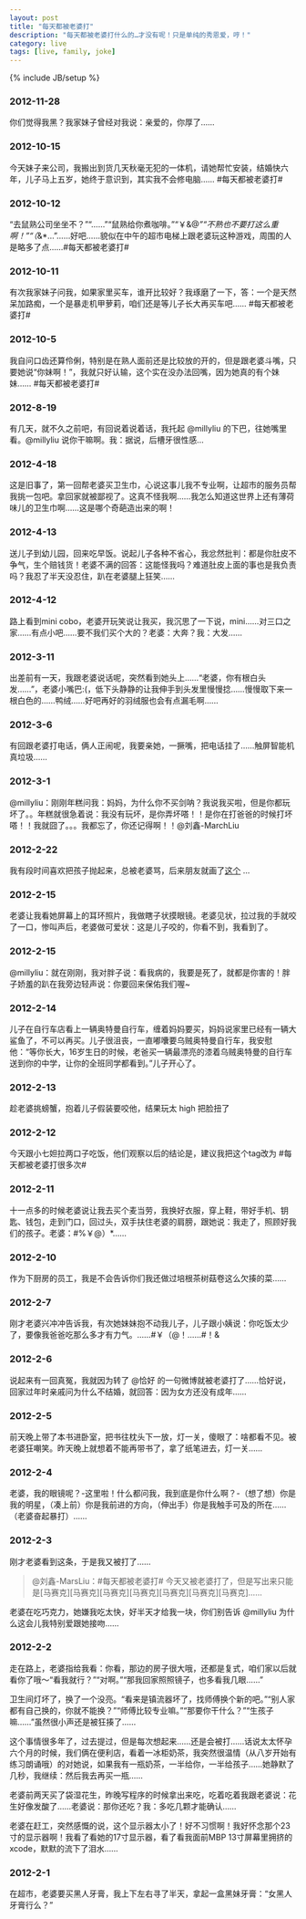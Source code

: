 ```yaml
---
layout: post
title: "每天都被老婆打"
description: "每天都被老婆打什么的…才没有呢！只是单纯的秀恩爱，哼！"
category: live
tags: [live, family, joke]
---
```

{% include JB/setup %}

### 2012-11-28

你们觉得我黑？我家妹子曾经对我说：亲爱的，你厚了…… 

### 2012-10-15

今天妹子来公司，我搬出到货几天秋毫无犯的一体机，请她帮忙安装，结婚快六年，儿子马上五岁，她终于意识到，其实我不会修电脑…… #每天都被老婆打#

### 2012-10-12 

“去鼠熟公司坐坐不？”“……”“鼠熟给你煮咖啡。”“￥&@*”“不熟也不要打这么重啊！”“（*&*…”……好吧……貌似在中午的超市电梯上跟老婆玩这种游戏，周围的人是略多了点……#每天都被老婆打#

### 2012-10-11

有次我家妹子问我，如果家里买车，谁开比较好？我琢磨了一下，答：一个是天然呆加路痴，一个是暴走机甲萝莉，咱们还是等儿子长大再买车吧…… #每天都被老婆打#

### 2012-10-5

我自问口齿还算伶俐，特别是在熟人面前还是比较放的开的，但是跟老婆斗嘴，只要她说“你妹啊！”，我就只好认输，这个实在没办法回嘴，因为她真的有个妹妹…… #每天都被老婆打#

### 2012-8-19

有几天，就不久之前吧，有回说着说着话，我托起 @millyliu 的下巴，往她嘴里看。@millyliu 说你干嘛啊。我：据说，后槽牙很性感…

### 2012-4-18 

这是旧事了，第一回帮老婆买卫生巾，心说这事儿我不专业啊，让超市的服务员帮我挑一包吧。拿回家就被鄙视了。这真不怪我啊……我怎么知道这世界上还有薄荷味儿的卫生巾啊……这是哪个奇葩造出来的啊！

### 2012-4-13

送儿子到幼儿园，回来吃早饭。说起儿子各种不省心，我忿然批判：都是你肚皮不争气，生个赔钱货！老婆不满的回答：这能怪我吗？难道肚皮上面的事也是我负责吗？我忍了半天没忍住，趴在老婆腿上狂笑……

### 2012-4-12 

路上看到mini cobo，老婆开玩笑说让我买，我沉思了一下说，mini……对三口之家……有点小吧……要不我们买个大的？老婆：大奔？我：大发……

### 2012-3-11

出差前有一天，我跟老婆说话呢，突然看到她头上……“老婆，你有根白头发……”，老婆小嘴巴:(，低下头静静的让我伸手到头发里慢慢捻……慢慢取下来一根白色的……鸭绒……好吧再好的羽绒服也会有点漏毛啊……

### 2012-3-6

有回跟老婆打电话，俩人正闹呢，我要亲她，一撅嘴，把电话挂了……触屏智能机真垃圾……

### 2012-3-1

@millyliu：刚刚年糕问我：妈妈，为什么你不买剑呐？我说我买啦，但是你都玩坏了。。年糕就很急着说：我没有玩坏，是你弄坏嗒！！是你在打爸爸的时候打坏嗒！！我就囧了。。。我都忘了，你还记得啊！！@刘鑫-MarchLiu

### 2012-2-22

我有段时间喜欢把孩子抛起来，总被老婆骂，后来朋友就画了[这个](http://www.douban.com/note/165226229/) … 

### 2012-2-15

老婆让我看她屏幕上的耳环照片，我做瞎子状摸眼镜。老婆见状，拉过我的手就咬了一口，惨叫声后，老婆做可爱状：这是儿子咬的，你看不到，我看到了。

### 2012-2-15

@millyliu：就在刚刚，我对胖子说：看我病的，我要是死了，就都是你害的！胖子娇羞的趴在我旁边轻声说：你要回来保佑我们喔~

### 2012-2-14

儿子在自行车店看上一辆奥特曼自行车，缠着妈妈要买，妈妈说家里已经有一辆大鲨鱼了，不可以再买。儿子很沮丧，一直嘟囔要乌贼奥特曼自行车，我安慰他：“等你长大，16岁生日的时候，老爸买一辆最漂亮的漆着乌贼奥特曼的自行车送到你的中学，让你的全班同学都看到。”儿子开心了。

### 2012-2-13

趁老婆挑螃蟹，抱着儿子假装要咬他，结果玩太 high 把脸扭了

### 2012-2-12

今天跟小七妲拉两口子吃饭，他们观察以后的结论是，建议我把这个tag改为 #每天都被老婆打很多次#

### 2012-2-11

十一点多的时候老婆说让我去买个麦当劳，我换好衣服，穿上鞋，带好手机、钥匙、钱包，走到门口，回过头，双手扶住老婆的肩膀，跟她说：我走了，照顾好我们的孩子。老婆：#%￥@）*……

### 2012-2-10

作为下厨房的员工，我是不会告诉你们我还做过培根茶树菇卷这么欠揍的菜……

### 2012-2-7

刚才老婆兴冲冲告诉我，有次她妹妹抱不动我儿子，儿子跟小姨说：你吃饭太少了，要像我爸爸吃那么多才有力气。……#￥（@！……#！&

### 2012-2-6

说起来有一回真冤，我就因为转了 @恰好 的一句微博就被老婆打了……恰好说，回家过年时亲戚问为什么不结婚，就回答：因为女方还没有成年……

### 2012-2-5

前天晚上带了本书进卧室，把书往枕头下一放，灯一关，傻眼了：啥都看不见。被老婆狂嘲笑。昨天晚上就想着不能再带书了，拿了纸笔进去，灯一关……

### 2012-2-4

老婆，我的眼镜呢？-这里啦！什么都问我，我到底是你什么啊？-（想了想）你是我的明星，（凑上前）你是我前进的方向，（伸出手）你是我触手可及的所在……（老婆奋起暴打）……

### 2012-2-3

刚才老婆看到这条，于是我又被打了……

> @刘鑫-MarsLiu：#每天都被老婆打# 今天又被老婆打了，但是写出来只能是[马赛克][马赛克][马赛克][马赛克][马赛克][马赛克][马赛克]……

老婆在吃巧克力，她嫌我吃太快，好半天才给我一块，你们别告诉 @millyliu 为什么这会儿我特别爱跟她接吻……

### 2012-2-2

走在路上，老婆指给我看：你看，那边的房子很大哦，还都是复式，咱们家以后就看你了哦～“看我就行？”“对啊。”“那我回家照照镜子，也多看我几眼……”

卫生间灯坏了，换了一个没亮。“看来是镇流器坏了，找师傅换个新的吧。”“别人家都有自己换的，你就不能换？”“师傅比较专业嘛。”“那要你干什么？”“生孩子嘛……”虽然很小声还是被狂揍了……

这个事情很多年了，过去提过，但是每次想起来……还是会被打……话说太太怀孕六个月的时候，我们俩在便利店，看着一冰柜奶茶，我突然很温情（从八岁开始有练习朗诵哦）的对她说，如果我有一瓶奶茶，一半给你，一半给孩子……她静默了几秒，我继续：然后我去再买一瓶……

 老婆前两天买了袋湿花生，昨晚写程序的时候拿出来吃，吃着吃着我跟老婆说：花生好像发酸了……老婆说：那你还吃？我：多吃几颗才能确认……

老婆在赶工，突然感慨的说，这个显示器太小了！好不习惯啊！我好怀念那个23寸的显示器啊！我看了看她的17寸显示器，看了看我面前MBP 13寸屏幕里拥挤的xcode，默默的流下了泪水……

### 2012-2-1

在超市，老婆要买黑人牙膏，我上下左右寻了半天，拿起一盒黑妹牙膏：“女黑人牙膏行么？”

